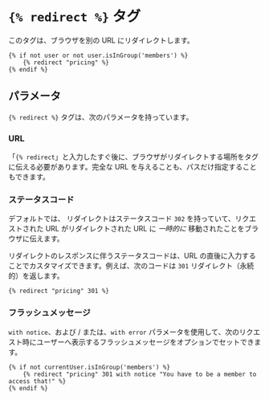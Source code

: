 # `{% redirect %}` タグ

このタグは、ブラウザを別の URL にリダイレクトします。

```twig
{% if not user or not user.isInGroup('members') %}
    {% redirect "pricing" %}
{% endif %}
```

## パラメータ

`{% redirect %}` タグは、次のパラメータを持っています。

### URL

「`{% redirect`」と入力したすぐ後に、ブラウザがリダイレクトする場所をタグに伝える必要があります。完全な URL を与えることも、パスだけ指定することもできます。

### ステータスコード

デフォルトでは、 リダイレクトはステータスコード `302` を持っていて、リクエストされた URL がリダイレクトされた URL に *一時的に* 移動されたことをブラウザに伝えます。

リダイレクトのレスポンスに伴うステータスコードは、URL の直後に入力することでカスタマイズできます。例えば、次のコードは `301` リダイレクト（永続的）を返します。

```twig
{% redirect "pricing" 301 %}
```

### フラッシュメッセージ

`with notice`、および / または、`with error` パラメータを使用して、次のリクエスト時にユーザーへ表示するフラッシュメッセージをオプションでセットできます。

```twig
{% if not currentUser.isInGroup('members') %}
    {% redirect "pricing" 301 with notice "You have to be a member to access that!" %}
{% endif %}
```